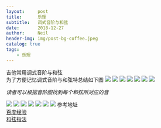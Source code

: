 ```yaml
---
layout:     post
title:      乐理
subtitle:   调式音阶与和弦
date:       2018-12-27
author:     Neil
header-img: img/post-bg-coffee.jpeg
catalog: true
tags:
    - 乐理
---
```


吉他常用调式音阶与和弦  
为了方便记忆调式音阶与和弦特总结如下图
![](https://ws4.sinaimg.cn/large/006tNbRwly1fyl3mkvbbsj30kl06779m.jpg)
![](https://ws1.sinaimg.cn/large/006tNbRwly1fyl3riu7rsj30kh05xgqu.jpg)
![](https://ws3.sinaimg.cn/large/006tNbRwly1fyl3lk4rmcj30kf069tdr.jpg)
![](https://ws1.sinaimg.cn/large/006tNbRwly1fyl3nxo5opj30ke05ujwi.jpg)
![](https://ws1.sinaimg.cn/large/006tNbRwly1fyl3n2bxptj30ka05uaf7.jpg)
![](https://ws2.sinaimg.cn/large/006tNbRwly1fyl3nmf0rjj30kc06a0xy.jpg)
![](https://ws4.sinaimg.cn/large/006tNbRwly1fyl3pxt630j30kf066dl3.jpg)

*读者可以根据音阶图找到每个和弦所对应的音*

![](https://ws1.sinaimg.cn/large/006tNbRwly1fyl4d1nnxjj32xw0mwtex.jpg)
![](https://ws4.sinaimg.cn/large/006tNbRwly1fyl4djxxw7j32y00ngdm5.jpg)
![](https://ws4.sinaimg.cn/large/006tNbRwly1fyl4dujj95j32xo0nkq9b.jpg)
![](https://ws1.sinaimg.cn/large/006tNbRwly1fyl4e1zg2rj32xs0ncwkk.jpg)
![](https://ws3.sinaimg.cn/large/006tNbRwly1fyl4ec0pgbj32xk0o0dm2.jpg)
![](https://ws3.sinaimg.cn/large/006tNbRwly1fyl4ensb0aj32xw0nodm9.jpg)
![](https://ws2.sinaimg.cn/large/006tNbRwly1fyl4ex7l0lj32xw0ns7av.jpg)
参考地址  
[百度经验](https://jingyan.baidu.com/article/0f5fb099e2fe236d8334ea31.html)  
[和弦指法](http://www.17jita.com/hexian/)